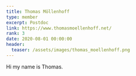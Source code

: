 ```yaml
---
title: Thomas Möllenhoff
type: member
excerpt: Postdoc
link: https://www.thomasmoellenhoff.net/
rank: 3
date: 2020-08-01 00:00:00
header:
  teaser: /assets/images/thomas_moellenhoff.png
---
```


Hi my name is Thomas.
